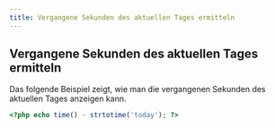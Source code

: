 ```yaml
---
title: Vergangene Sekunden des aktuellen Tages ermitteln
---
```


## Vergangene Sekunden des aktuellen Tages ermitteln

Das folgende Beispiel zeigt, wie man die vergangenen Sekunden des aktuellen Tages anzeigen kann.

```php
<?php echo time() - strtotime('today'); ?>
```
